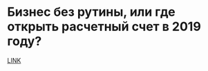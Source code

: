 # Бизнес без рутины, или где открыть расчетный счет в 2019 году?



[LINK](https://varlamov.ru/3296440.html)